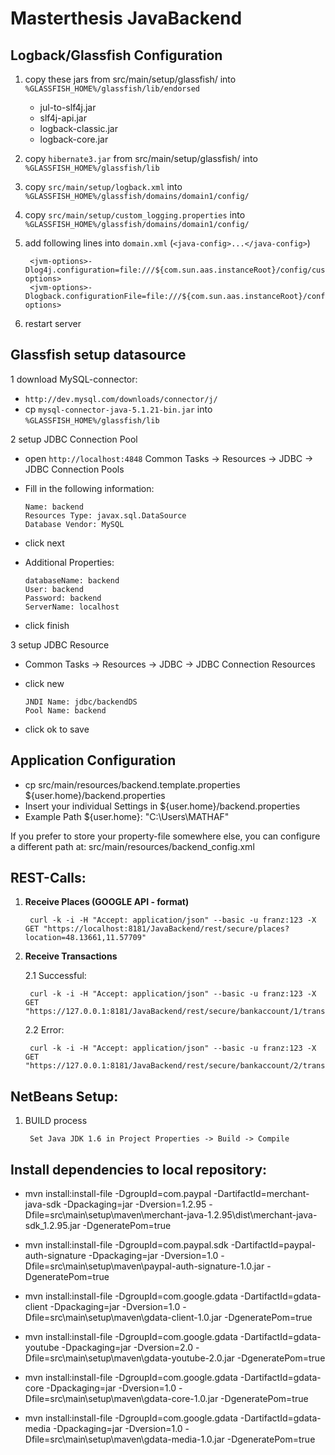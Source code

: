 Masterthesis JavaBackend
========================

Logback/Glassfish Configuration
-------------------------------
1. copy these jars from src/main/setup/glassfish/ into `%GLASSFISH_HOME%/glassfish/lib/endorsed`
   * jul-to-slf4j.jar
   * slf4j-api.jar
   * logback-classic.jar
   * logback-core.jar
2. copy `hibernate3.jar` from src/main/setup/glassfish/ into `%GLASSFISH_HOME%/glassfish/lib`
3. copy `src/main/setup/logback.xml` into `%GLASSFISH_HOME%/glassfish/domains/domain1/config/`
4. copy `src/main/setup/custom_logging.properties` into `%GLASSFISH_HOME%/glassfish/domains/domain1/config/`
5. add following lines into `domain.xml` (`<java-config>...</java-config>`)

        <jvm-options>-Dlog4j.configuration=file:///${com.sun.aas.instanceRoot}/config/custom_logging.properties</jvm-options>
        <jvm-options>-Dlogback.configurationFile=file:///${com.sun.aas.instanceRoot}/config/logback.xml</jvm-options>

6. restart server

Glassfish setup datasource
--------------------------
1 download MySQL-connector:
  * `http://dev.mysql.com/downloads/connector/j/`
  * cp `mysql-connector-java-5.1.21-bin.jar` into `%GLASSFISH_HOME%/glassfish/lib`
   
2 setup JDBC Connection Pool
  * open `http://localhost:4848` Common Tasks -> Resources -> JDBC -> JDBC Connection Pools
  * Fill in the following information:

        Name: backend
        Resources Type: javax.sql.DataSource
        Database Vendor: MySQL        
  * click next
  * Additional Properties:

        databaseName: backend
        User: backend
        Password: backend
        ServerName: localhost        
  * click finish
   
3 setup JDBC Resource

  * Common Tasks -> Resources -> JDBC -> JDBC Connection Resources
  * click new

        JNDI Name: jdbc/backendDS
        Pool Name: backend
  * click ok to save

Application Configuration
-------------------------
* cp src/main/resources/backend.template.properties ${user.home}/backend.properties
* Insert your individual Settings in ${user.home}/backend.properties
* Example Path ${user.home}: "C:\Users\MATHAF"

If you prefer to store your property-file somewhere else, you can configure a 
different path at: src/main/resources/backend_config.xml

REST-Calls: 
-----------

1. **Receive Places (GOOGLE API - format)**

        curl -k -i -H "Accept: application/json" --basic -u franz:123 -X GET "https://localhost:8181/JavaBackend/rest/secure/places?location=48.13661,11.57709"

2. **Receive Transactions**

   2.1 Successful:

        curl -k -i -H "Accept: application/json" --basic -u franz:123 -X GET "https://127.0.0.1:8181/JavaBackend/rest/secure/bankaccount/1/transactions"
    
   2.2 Error:

        curl -k -i -H "Accept: application/json" --basic -u franz:123 -X GET "https://127.0.0.1:8181/JavaBackend/rest/secure/bankaccount/2/transactions"

NetBeans Setup:
---------------
1. BUILD process
    
        Set Java JDK 1.6 in Project Properties -> Build -> Compile


Install dependencies to local repository:
-----------------------------------------

* mvn install:install-file -DgroupId=com.paypal -DartifactId=merchant-java-sdk -Dpackaging=jar -Dversion=1.2.95 -Dfile=src\main\setup\maven\merchant-java-1.2.95\dist\merchant-java-sdk_1.2.95.jar -DgeneratePom=true

* mvn install:install-file -DgroupId=com.paypal.sdk -DartifactId=paypal-auth-signature -Dpackaging=jar -Dversion=1.0 -Dfile=src\main\setup\maven\paypal-auth-signature-1.0.jar -DgeneratePom=true

* mvn install:install-file -DgroupId=com.google.gdata -DartifactId=gdata-client -Dpackaging=jar -Dversion=1.0 -Dfile=src\main\setup\maven\gdata-client-1.0.jar -DgeneratePom=true

* mvn install:install-file -DgroupId=com.google.gdata -DartifactId=gdata-youtube -Dpackaging=jar -Dversion=2.0 -Dfile=src\main\setup\maven\gdata-youtube-2.0.jar -DgeneratePom=true

* mvn install:install-file -DgroupId=com.google.gdata -DartifactId=gdata-core -Dpackaging=jar -Dversion=1.0 -Dfile=src\main\setup\maven\gdata-core-1.0.jar -DgeneratePom=true

* mvn install:install-file -DgroupId=com.google.gdata -DartifactId=gdata-media -Dpackaging=jar -Dversion=1.0 -Dfile=src\main\setup\maven\gdata-media-1.0.jar -DgeneratePom=true
